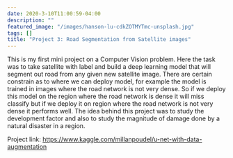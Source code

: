 ```yaml
---
date: 2020-3-10T11:00:59-04:00
description: ""
featured_image: "/images/hanson-lu-cdkZOTMYTmc-unsplash.jpg"
tags: []
title: "Project 3: Road Segmentation from Satellite images"
---
```

This is my first mini project on a Computer Vision problem. Here the task was to take satellite with label and build a deep learning model that will segment out road from any given new satellite image.
  There are certain constrain as to where we can deploy model, for example the model is trained in images where the road network is not very dense. So if we deploy this model on the region where the road network is dense it will miss classify but if we deploy it on region where the road network is not very dense it performs well.
The idea behind this project was to study the development factor and also to study the magnitude of damage done by a natural disaster in a region.


Project link: https://www.kaggle.com/millanpoudel/u-net-with-data-augmentation
